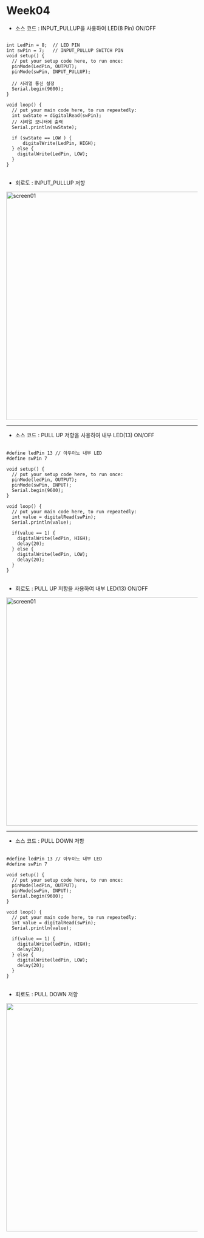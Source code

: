 # Week04
* 소스 코드 : INPUT_PULLUP을 사용하여 LED(8 Pin) ON/OFF
<pre>
<code>
int LedPin = 8;  // LED PIN
int swPin = 7;   // INPUT_PULLUP SWITCH PIN
void setup() {
  // put your setup code here, to run once:
  pinMode(LedPin, OUTPUT);
  pinMode(swPin, INPUT_PULLUP); 
  
  // 시리얼 통신 설정 
  Serial.begin(9600);
}

void loop() {
  // put your main code here, to run repeatedly:
  int swState = digitalRead(swPin);
  // 시리얼 모니터에 출력
  Serial.println(swState);
  
  if (swState == LOW ) {
      digitalWrite(LedPin, HIGH);
  } else {
    digitalWrite(LedPin, LOW);
  }
}
</code>
</pre>
* 회로도 : INPUT_PULLUP 저항
<div>
<img width="600" alt="screen01" src="https://user-images.githubusercontent.com/1857075/53737146-0dab6700-3ecf-11e9-8c45-dc18ac296338.jpg">
</div>
<HR>

* 소스 코드 : PULL UP 저항을 사용하여 내부 LED(13) ON/OFF
<pre>
<code>
#define ledPin 13 // 아두이노 내부 LED
#define swPin 7

void setup() {
  // put your setup code here, to run once:
  pinMode(ledPin, OUTPUT);
  pinMode(swPin, INPUT);
  Serial.begin(9600);
}

void loop() {
  // put your main code here, to run repeatedly:
  int value = digitalRead(swPin);
  Serial.println(value);

  if(value == 1) {
    digitalWrite(ledPin, HIGH);
    delay(20);
  } else {
    digitalWrite(ledPin, LOW);
    delay(20);
  }
}
</code>
</pre>

* 회로도 : PULL UP 저항을 사용하여 내부 LED(13) ON/OFF
<div>
<img width="600" alt="screen01" src="https://user-images.githubusercontent.com/1857075/54485001-ba64eb80-48b4-11e9-9c80-444b2e6d5eef.jpg">
</div>
<HR>
                                     


* 소스 코드 : PULL DOWN 저항
<pre>
<code>
#define ledPin 13 // 아두이노 내부 LED
#define swPin 7

void setup() {
  // put your setup code here, to run once:
  pinMode(ledPin, OUTPUT);
  pinMode(swPin, INPUT);
  Serial.begin(9600);
}

void loop() {
  // put your main code here, to run repeatedly:
  int value = digitalRead(swPin);
  Serial.println(value);

  if(value == 1) {
    digitalWrite(ledPin, HIGH);
    delay(20);
  } else {
    digitalWrite(ledPin, LOW);
    delay(20);
  }
}
</code>
</pre>
                                     
* 회로도 : PULL DOWN 저항
<div>
<img width="600" src="https://user-images.githubusercontent.com/1857075/54485003-be910900-48b4-11e9-9976-daddc7d2490a.jpg">
</div>                                 
                                     
                                     
                                     
                                     
